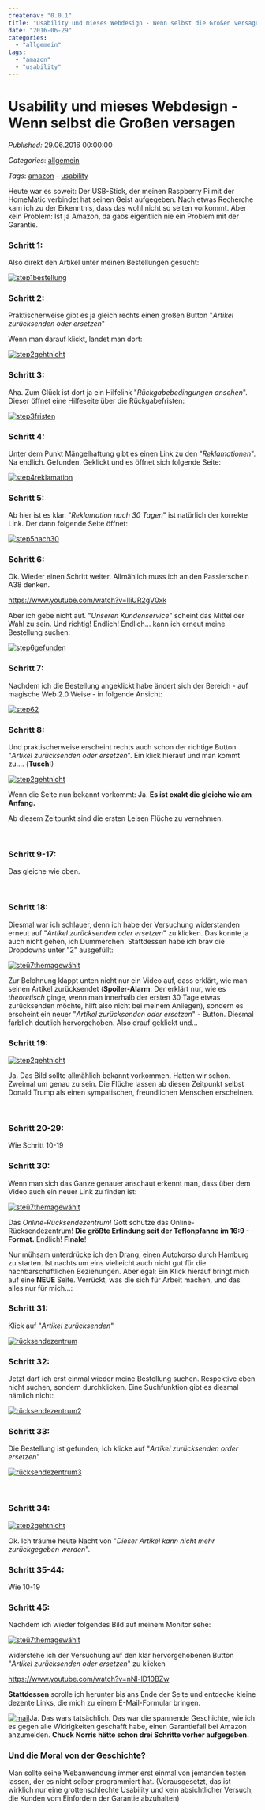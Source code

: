 ```yaml
---
createnav: "0.0.1"
title: "Usability und mieses Webdesign - Wenn selbst die Großen versagen"
date: "2016-06-29"
categories: 
  - "allgemein"
tags: 
  - "amazon"
  - "usability"
---
```

# Usability und mieses Webdesign - Wenn selbst die Großen versagen
_Published:_ 29.06.2016 00:00:00

_Categories_: [allgemein](//de/categories#allgemein)

_Tags_: [amazon](//de/tags#amazon) - [usability](//de/tags#usability)


Heute war es soweit: Der USB-Stick, der meinen Raspberry Pi mit der HomeMatic verbindet hat seinen Geist aufgegeben. Nach etwas Recherche kam ich zu der Erkenntnis, dass das wohl nicht so selten vorkommt. Aber kein Problem: Ist ja Amazon, da gabs eigentlich nie ein Problem mit der Garantie.

### Schritt 1:

Also direkt den Artikel unter meinen Bestellungen gesucht:

[![step1bestellung](images/step1bestellung.png)](http://dotnet.work/wp-content/uploads/2016/06/step1bestellung.png)

### Schritt 2:

Praktischerweise gibt es ja gleich rechts einen großen Button "_Artikel zurücksenden oder ersetzen_"

Wenn man darauf klickt, landet man dort:

[![step2gehtnicht](images/step2gehtnicht.png)](http://dotnet.work/wp-content/uploads/2016/06/step2gehtnicht.png)

### Schritt 3:

Aha. Zum Glück ist dort ja ein Hilfelink "_Rückgabebedingungen ansehen_". Dieser öffnet eine Hilfeseite über die Rückgabefristen:

[![step3fristen](images/step3fristen.png)](http://dotnet.work/wp-content/uploads/2016/06/step3fristen.png)

### Schritt 4:

Unter dem Punkt Mängelhaftung gibt es einen Link zu den "_Reklamationen_". Na endlich. Gefunden. Geklickt und es öffnet sich folgende Seite:

[![step4reklamation](images/step4reklamation.png)](http://dotnet.work/wp-content/uploads/2016/06/step4reklamation.png)

### Schritt 5:

Ab hier ist es klar. "_Reklamation nach 30 Tagen_" ist natürlich der korrekte Link. Der dann folgende Seite öffnet:

[![step5nach30](images/step5nach30.png)](http://dotnet.work/wp-content/uploads/2016/06/step5nach30.png)

### Schritt 6:

Ok. Wieder einen Schritt weiter. Allmählich muss ich an den Passierschein A38 denken.

https://www.youtube.com/watch?v=lIiUR2gV0xk

Aber ich gebe nicht auf. "_Unseren Kundenservice_" scheint das Mittel der Wahl zu sein. Und richtig! Endlich! Endlich... kann ich erneut meine Bestellung suchen:

[![step6gefunden](images/step6gefunden.png)](http://dotnet.work/wp-content/uploads/2016/06/step6gefunden.png)

### Schritt 7:

Nachdem ich die Bestellung angeklickt habe ändert sich der Bereich - auf magische Web 2.0 Weise - in folgende Ansicht:

[![step62](images/step62.png)](http://dotnet.work/wp-content/uploads/2016/06/step62.png)

### Schritt 8:

Und praktischerweise erscheint rechts auch schon der richtige Button "_Artikel zurücksenden oder ersetzen_". Ein klick hierauf und man kommt zu.... (**Tusch**!)

[![step2gehtnicht](images/step2gehtnicht.png)](http://dotnet.work/wp-content/uploads/2016/06/step2gehtnicht.png)

Wenn die Seite nun bekannt vorkommt: Ja. **Es ist exakt die gleiche wie am Anfang.** 

Ab diesem Zeitpunkt sind die ersten Leisen Flüche zu vernehmen.

 

### Schritt 9-17:

Das gleiche wie oben.

 

### Schritt 18:

Diesmal war ich schlauer, denn ich habe der Versuchung widerstanden erneut auf "_Artikel zurücksenden oder ersetzen_" zu klicken. Das konnte ja auch nicht gehen, ich Dummerchen. Stattdessen habe ich brav die Dropdowns unter "2" ausgefüllt:

[![steü7themagewählt](images/steü7themagewählt.png)](http://dotnet.work/wp-content/uploads/2016/06/steü7themagewählt.png) [](http://dotnet.work/wp-content/uploads/2016/06/steü7themagewählt.png) 

Zur Belohnung klappt unten nicht nur ein Video auf, dass erklärt, wie man seinen Artikel zurücksendet (**Spoiler-Alarm**: Der erklärt nur, wie es _theoretisch_ ginge, wenn man innerhalb der ersten 30 Tage etwas zurücksenden möchte, hilft also nicht bei meinem Anliegen), sondern es erscheint ein neuer "_Artikel zurücksenden oder ersetzen_" - Button. Diesmal farblich deutlich hervorgehoben. Also drauf geklickt und...

### Schritt 19:

[![step2gehtnicht](images/step2gehtnicht.png)](http://dotnet.work/wp-content/uploads/2016/06/step2gehtnicht.png)

Ja. Das Bild sollte allmählich bekannt vorkommen. Hatten wir schon. Zweimal um genau zu sein. Die Flüche lassen ab diesen Zeitpunkt selbst Donald Trump als einen sympatischen, freundlichen Menschen erscheinen.

 

### Schritt 20-29:

Wie Schritt 10-19

### Schritt 30:

Wenn man sich das Ganze genauer anschaut erkennt man, dass über dem Video auch ein neuer Link zu finden ist:

[![steü7themagewählt](images/steü7themagewählt.png)](http://dotnet.work/wp-content/uploads/2016/06/steü7themagewählt.png)

Das _Online-Rücksendezentrum!_ Gott schütze das Online-Rücksendezentrum! **Die größte Erfindung seit der Teflonpfanne im 16:9 - Format.** Endlich! **Finale**!

Nur mühsam unterdrücke ich den Drang, einen Autokorso durch Hamburg zu starten. Ist nachts um eins vielleicht auch nicht gut für die nachbarschaftlichen Beziehungen. Aber egal: Ein Klick hierauf bringt mich auf eine **NEUE** Seite. Verrückt, was die sich für Arbeit machen, und das alles nur für mich...:

### Schritt 31:

Klick auf "_Artikel zurücksenden_"

[![rücksendezentrum](images/rücksendezentrum.png)](http://dotnet.work/wp-content/uploads/2016/06/rücksendezentrum.png)

### Schritt 32:

Jetzt darf ich erst einmal wieder meine Bestellung suchen. Respektive eben nicht suchen, sondern durchklicken. Eine Suchfunktion gibt es diesmal nämlich nicht:

[![rücksendezentrum2](images/rücksendezentrum2.png)](http://dotnet.work/wp-content/uploads/2016/06/rücksendezentrum2.png)

### Schritt 33:

Die Bestellung ist gefunden; Ich klicke auf "_Artikel zurücksenden order ersetzen_"

[![rücksendezentrum3](images/rücksendezentrum3.png)](http://dotnet.work/wp-content/uploads/2016/06/rücksendezentrum3.png)

 

### Schritt 34:

[![step2gehtnicht](images/step2gehtnicht.png)](http://dotnet.work/wp-content/uploads/2016/06/step2gehtnicht.png)

Ok. Ich träume heute Nacht von "_Dieser Artikel kann nicht mehr zurückgegeben werden_".

### Schritt 35-44:

Wie 10-19

### Schritt 45:

Nachdem ich wieder folgendes Bild auf meinem Monitor sehe:

[![steü7themagewählt](images/steü7themagewählt.png)](http://dotnet.work/wp-content/uploads/2016/06/steü7themagewählt.png)

widerstehe ich der Versuchung auf den klar hervorgehobenen Button "_Artikel zurücksenden oder ersetzen_" zu klicken

https://www.youtube.com/watch?v=nNl-lD10BZw

**Stattdessen** scrolle ich herunter bis ans Ende der Seite und entdecke kleine dezente Links, die mich zu einem E-Mail-Formular bringen.

[![mail](images/mail.png)](http://dotnet.work/wp-content/uploads/2016/06/mail.png)Ja. Das wars tatsächlich. Das war die spannende Geschichte, wie ich es gegen alle Widrigkeiten geschafft habe, einen Garantiefall bei Amazon anzumelden. **Chuck Norris hätte schon drei Schritte vorher aufgegeben.**

### Und die Moral von der Geschichte?

Man sollte seine Webanwendung immer erst einmal von jemanden testen lassen, der es nicht selber programmiert hat. (Vorausgesetzt, das ist wirklich nur eine grottenschlechte Usability und kein absichtlicher Versuch, die Kunden vom Einfordern der Garantie abzuhalten)
